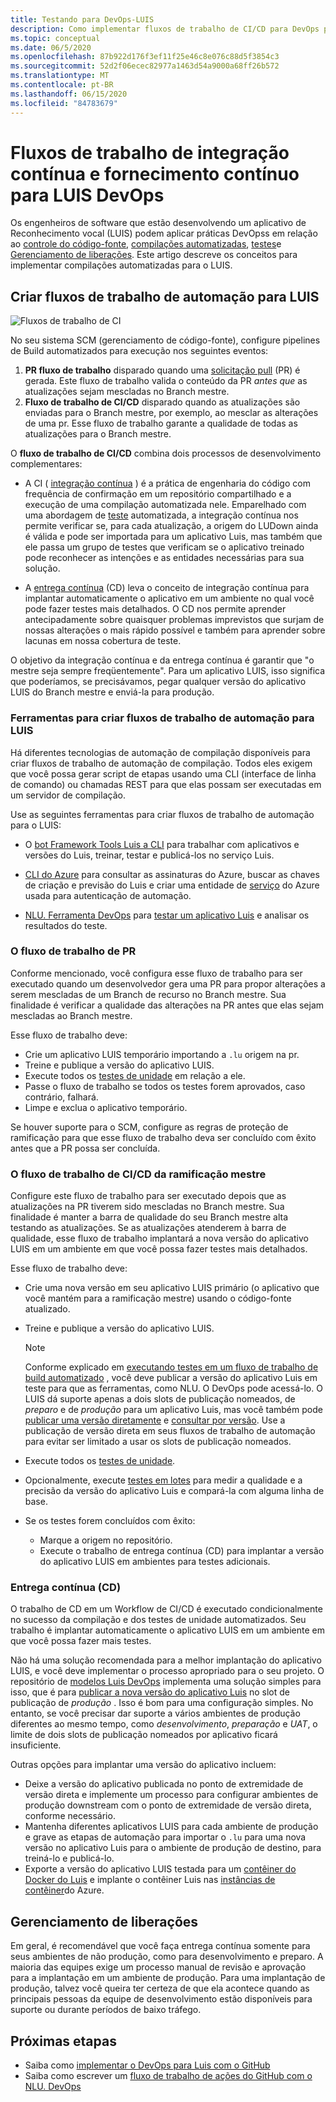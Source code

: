 ```yaml
---
title: Testando para DevOps-LUIS
description: Como implementar fluxos de trabalho de CI/CD para DevOps para o Reconhecimento vocal (LUIS).
ms.topic: conceptual
ms.date: 06/5/2020
ms.openlocfilehash: 87b922d176f3ef11f25e46c8e076c88d5f3854c3
ms.sourcegitcommit: 52d2f06ecec82977a1463d54a9000a68ff26b572
ms.translationtype: MT
ms.contentlocale: pt-BR
ms.lasthandoff: 06/15/2020
ms.locfileid: "84783679"
---
```

# <a name="continuous-integration-and-continuous-delivery-workflows-for-luis-devops"></a>Fluxos de trabalho de integração contínua e fornecimento contínuo para LUIS DevOps

Os engenheiros de software que estão desenvolvendo um aplicativo de Reconhecimento vocal (LUIS) podem aplicar práticas DevOpss em relação ao [controle do código-fonte](luis-concept-devops-sourcecontrol.md), [compilações automatizadas](luis-concept-devops-automation.md), [testes](luis-concept-devops-testing.md)e [Gerenciamento de liberações](luis-concept-devops-automation.md#release-management). Este artigo descreve os conceitos para implementar compilações automatizadas para o LUIS.

## <a name="build-automation-workflows-for-luis"></a>Criar fluxos de trabalho de automação para LUIS

![Fluxos de trabalho de CI](./media/luis-concept-devops-automation/luis-automation.png)

No seu sistema SCM (gerenciamento de código-fonte), configure pipelines de Build automatizados para execução nos seguintes eventos:

1. **PR fluxo de trabalho** disparado quando uma [solicitação pull](https://help.github.com/github/collaborating-with-issues-and-pull-requests/about-pull-requests) (PR) é gerada. Este fluxo de trabalho valida o conteúdo da PR *antes que* as atualizações sejam mescladas no Branch mestre.
1. **Fluxo de trabalho de CI/CD** disparado quando as atualizações são enviadas para o Branch mestre, por exemplo, ao mesclar as alterações de uma pr. Esse fluxo de trabalho garante a qualidade de todas as atualizações para o Branch mestre.

O **fluxo de trabalho de CI/CD** combina dois processos de desenvolvimento complementares:

* A CI ( [integração contínua](https://docs.microsoft.com/azure/devops/learn/what-is-continuous-integration) ) é a prática de engenharia do código com frequência de confirmação em um repositório compartilhado e a execução de uma compilação automatizada nele. Emparelhado com uma abordagem de [teste](luis-concept-devops-testing.md) automatizada, a integração contínua nos permite verificar se, para cada atualização, a origem do LUDown ainda é válida e pode ser importada para um aplicativo Luis, mas também que ele passa um grupo de testes que verificam se o aplicativo treinado pode reconhecer as intenções e as entidades necessárias para sua solução.

* A [entrega contínua](https://docs.microsoft.com/azure/devops/learn/what-is-continuous-delivery) (CD) leva o conceito de integração contínua para implantar automaticamente o aplicativo em um ambiente no qual você pode fazer testes mais detalhados. O CD nos permite aprender antecipadamente sobre quaisquer problemas imprevistos que surjam de nossas alterações o mais rápido possível e também para aprender sobre lacunas em nossa cobertura de teste.

O objetivo da integração contínua e da entrega contínua é garantir que "o mestre seja sempre freqüentemente". Para um aplicativo LUIS, isso significa que poderíamos, se precisávamos, pegar qualquer versão do aplicativo LUIS do Branch mestre e enviá-la para produção.

### <a name="tools-for-building-automation-workflows-for-luis"></a>Ferramentas para criar fluxos de trabalho de automação para LUIS

Há diferentes tecnologias de automação de compilação disponíveis para criar fluxos de trabalho de automação de compilação. Todos eles exigem que você possa gerar script de etapas usando uma CLI (interface de linha de comando) ou chamadas REST para que elas possam ser executadas em um servidor de compilação.

Use as seguintes ferramentas para criar fluxos de trabalho de automação para o LUIS:

* O [bot Framework Tools Luis a CLI](https://github.com/microsoft/botbuilder-tools/tree/master/packages/LUIS) para trabalhar com aplicativos e versões do Luis, treinar, testar e publicá-los no serviço Luis.

* [CLI do Azure](https://docs.microsoft.com/cli/azure/?view=azure-cli-latest) para consultar as assinaturas do Azure, buscar as chaves de criação e previsão do Luis e criar uma entidade de [serviço](https://docs.microsoft.com/cli/azure/ad/sp?view=azure-cli-latest) do Azure usada para autenticação de automação.

* [NLU. Ferramenta DevOps](https://github.com/microsoft/NLU.DevOps) para [testar um aplicativo Luis](luis-concept-devops-testing.md) e analisar os resultados do teste.

### <a name="the-pr-workflow"></a>O fluxo de trabalho de PR

Conforme mencionado, você configura esse fluxo de trabalho para ser executado quando um desenvolvedor gera uma PR para propor alterações a serem mescladas de um Branch de recurso no Branch mestre. Sua finalidade é verificar a qualidade das alterações na PR antes que elas sejam mescladas ao Branch mestre.

Esse fluxo de trabalho deve:

* Crie um aplicativo LUIS temporário importando a `.lu` origem na pr.
* Treine e publique a versão do aplicativo LUIS.
* Execute todos os [testes de unidade](luis-concept-devops-testing.md) em relação a ele.
* Passe o fluxo de trabalho se todos os testes forem aprovados, caso contrário, falhará.
* Limpe e exclua o aplicativo temporário.

Se houver suporte para o SCM, configure as regras de proteção de ramificação para que esse fluxo de trabalho deva ser concluído com êxito antes que a PR possa ser concluída.

### <a name="the-master-branch-cicd-workflow"></a>O fluxo de trabalho de CI/CD da ramificação mestre

Configure este fluxo de trabalho para ser executado depois que as atualizações na PR tiverem sido mescladas no Branch mestre. Sua finalidade é manter a barra de qualidade do seu Branch mestre alta testando as atualizações. Se as atualizações atenderem à barra de qualidade, esse fluxo de trabalho implantará a nova versão do aplicativo LUIS em um ambiente em que você possa fazer testes mais detalhados.

Esse fluxo de trabalho deve:

* Crie uma nova versão em seu aplicativo LUIS primário (o aplicativo que você mantém para a ramificação mestre) usando o código-fonte atualizado.

* Treine e publique a versão do aplicativo LUIS.

  > [!NOTE]
  > Conforme explicado em [executando testes em um fluxo de trabalho de build automatizado](luis-concept-devops-testing.md#running-tests-in-an-automated-build-workflow) , você deve publicar a versão do aplicativo Luis em teste para que as ferramentas, como NLU. O DevOps pode acessá-lo. O LUIS dá suporte apenas a dois slots de publicação nomeados, de *preparo* e de *produção* para um aplicativo Luis, mas você também pode [publicar uma versão diretamente](https://github.com/microsoft/botframework-cli/blob/master/packages/luis/README.md#bf-luisapplicationpublish) e [consultar por versão](https://docs.microsoft.com/azure/cognitive-services/luis/luis-migration-api-v3#changes-by-slot-name-and-version-name). Use a publicação de versão direta em seus fluxos de trabalho de automação para evitar ser limitado a usar os slots de publicação nomeados.

* Execute todos os [testes de unidade](luis-concept-devops-testing.md).

* Opcionalmente, execute [testes em lotes](luis-concept-devops-testing.md#how-to-do-unit-testing-and-batch-testing) para medir a qualidade e a precisão da versão do aplicativo Luis e compará-la com alguma linha de base.

* Se os testes forem concluídos com êxito:
  * Marque a origem no repositório.
  * Execute o trabalho de entrega contínua (CD) para implantar a versão do aplicativo LUIS em ambientes para testes adicionais.

### <a name="continuous-delivery-cd"></a>Entrega contínua (CD)

O trabalho de CD em um Workflow de CI/CD é executado condicionalmente no sucesso da compilação e dos testes de unidade automatizados. Seu trabalho é implantar automaticamente o aplicativo LUIS em um ambiente em que você possa fazer mais testes.

Não há uma solução recomendada para a melhor implantação do aplicativo LUIS, e você deve implementar o processo apropriado para o seu projeto. O repositório de [modelos Luis DevOps](https://github.com/Azure-Samples/LUIS-DevOps-Template) implementa uma solução simples para isso, que é para [publicar a nova versão do aplicativo Luis](https://docs.microsoft.com/azure/cognitive-services/luis/luis-how-to-publish-app) no slot de publicação de *produção* . Isso é bom para uma configuração simples. No entanto, se você precisar dar suporte a vários ambientes de produção diferentes ao mesmo tempo, como *desenvolvimento*, *preparação* e *UAT*, o limite de dois slots de publicação nomeados por aplicativo ficará insuficiente.

Outras opções para implantar uma versão do aplicativo incluem:

* Deixe a versão do aplicativo publicada no ponto de extremidade de versão direta e implemente um processo para configurar ambientes de produção downstream com o ponto de extremidade de versão direta, conforme necessário.
* Mantenha diferentes aplicativos LUIS para cada ambiente de produção e grave as etapas de automação para importar o `.lu` para uma nova versão no aplicativo Luis para o ambiente de produção de destino, para treiná-lo e publicá-lo.
* Exporte a versão do aplicativo LUIS testada para um [contêiner do Docker do Luis](https://docs.microsoft.com/azure/cognitive-services/luis/luis-container-howto?tabs=v3) e implante o contêiner Luis nas [instâncias de contêiner](https://docs.microsoft.com/azure/container-instances/)do Azure.

## <a name="release-management"></a>Gerenciamento de liberações

Em geral, é recomendável que você faça entrega contínua somente para seus ambientes de não produção, como para desenvolvimento e preparo. A maioria das equipes exige um processo manual de revisão e aprovação para a implantação em um ambiente de produção. Para uma implantação de produção, talvez você queira ter certeza de que ela acontece quando as principais pessoas da equipe de desenvolvimento estão disponíveis para suporte ou durante períodos de baixo tráfego.

## <a name="next-steps"></a>Próximas etapas

* Saiba como [implementar o DevOps para Luis com o GitHub](luis-how-to-devops-with-github.md)
* Saiba como escrever um [fluxo de trabalho de ações do GitHub com o NLU. DevOps](https://github.com/Azure-Samples/LUIS-DevOps-Template/blob/master/docs/4-pipeline.md)
